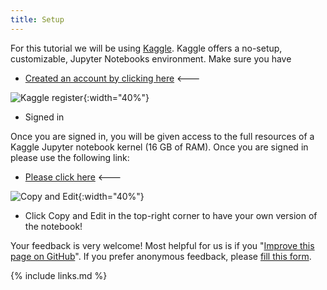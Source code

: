 ```yaml
---
title: Setup
---
```

For this tutorial we will be using [Kaggle](https://www.kaggle.com/). Kaggle offers a no-setup, customizable, Jupyter Notebooks environment. Make sure you have

* [Created an account by clicking here](https://www.kaggle.com/account/login?phase=startRegisterTab&returnUrl=%2F) <---

![Kaggle register](plots/Kaggle_register.png){:width="40%"}

* Signed in

Once you are signed in, you will be given access to the full resources of a Kaggle Jupyter notebook kernel (16 GB of RAM). Once you are signed in please use the following link:

* [Please click here](https://www.kaggle.com/meirinevans/introduction-to-machine-learning/edit) <---

![Copy and Edit](plots/copy_edit.png){:width="40%"}

* Click Copy and Edit in the top-right corner to have your own version of the notebook!

Your feedback is very welcome! Most helpful for us is if you "[Improve this page on GitHub](https://github.com/hsf-training/hsf-training-ml-webpage/edit/gh-pages/setup.md)". If you prefer anonymous feedback, please [fill this form](https://forms.gle/XBeULpKXVHF8CKC17).

{% include links.md %}
